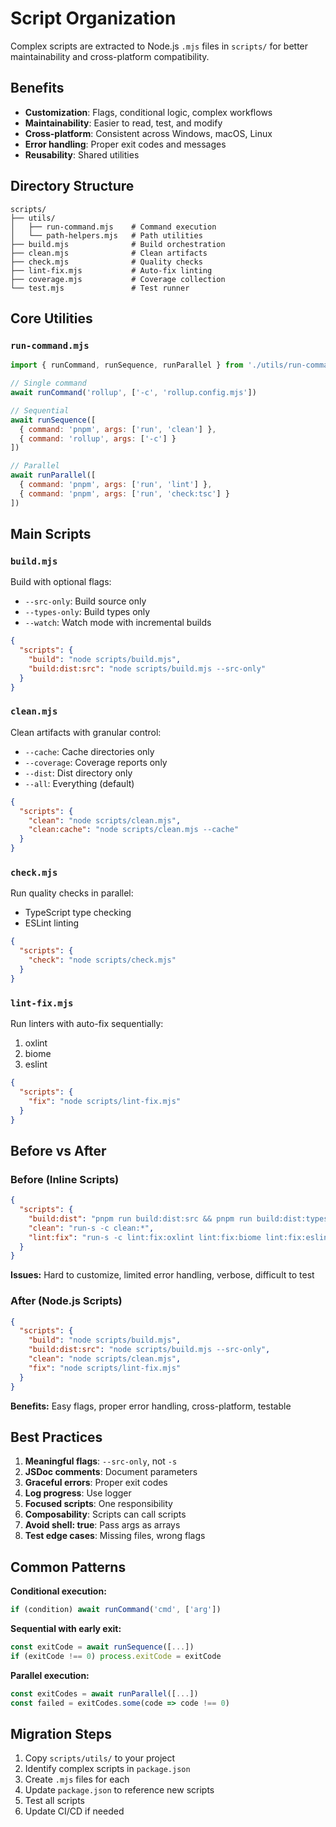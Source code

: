 # Script Organization

Complex scripts are extracted to Node.js `.mjs` files in `scripts/` for better maintainability and cross-platform compatibility.

## Benefits

- **Customization**: Flags, conditional logic, complex workflows
- **Maintainability**: Easier to read, test, and modify
- **Cross-platform**: Consistent across Windows, macOS, Linux
- **Error handling**: Proper exit codes and messages
- **Reusability**: Shared utilities

## Directory Structure

```
scripts/
├── utils/
│   ├── run-command.mjs    # Command execution
│   └── path-helpers.mjs   # Path utilities
├── build.mjs              # Build orchestration
├── clean.mjs              # Clean artifacts
├── check.mjs              # Quality checks
├── lint-fix.mjs           # Auto-fix linting
├── coverage.mjs           # Coverage collection
└── test.mjs               # Test runner
```

## Core Utilities

### `run-command.mjs`

```javascript
import { runCommand, runSequence, runParallel } from './utils/run-command.mjs'

// Single command
await runCommand('rollup', ['-c', 'rollup.config.mjs'])

// Sequential
await runSequence([
  { command: 'pnpm', args: ['run', 'clean'] },
  { command: 'rollup', args: ['-c'] }
])

// Parallel
await runParallel([
  { command: 'pnpm', args: ['run', 'lint'] },
  { command: 'pnpm', args: ['run', 'check:tsc'] }
])
```

## Main Scripts

### `build.mjs`

Build with optional flags:
- `--src-only`: Build source only
- `--types-only`: Build types only
- `--watch`: Watch mode with incremental builds

```json
{
  "scripts": {
    "build": "node scripts/build.mjs",
    "build:dist:src": "node scripts/build.mjs --src-only"
  }
}
```

### `clean.mjs`

Clean artifacts with granular control:
- `--cache`: Cache directories only
- `--coverage`: Coverage reports only
- `--dist`: Dist directory only
- `--all`: Everything (default)

```json
{
  "scripts": {
    "clean": "node scripts/clean.mjs",
    "clean:cache": "node scripts/clean.mjs --cache"
  }
}
```

### `check.mjs`

Run quality checks in parallel:
- TypeScript type checking
- ESLint linting

```json
{
  "scripts": {
    "check": "node scripts/check.mjs"
  }
}
```

### `lint-fix.mjs`

Run linters with auto-fix sequentially:
1. oxlint
2. biome
3. eslint

```json
{
  "scripts": {
    "fix": "node scripts/lint-fix.mjs"
  }
}
```

## Before vs After

### Before (Inline Scripts)
```json
{
  "scripts": {
    "build:dist": "pnpm run build:dist:src && pnpm run build:dist:types",
    "clean": "run-s -c clean:*",
    "lint:fix": "run-s -c lint:fix:oxlint lint:fix:biome lint:fix:eslint"
  }
}
```

**Issues:** Hard to customize, limited error handling, verbose, difficult to test

### After (Node.js Scripts)
```json
{
  "scripts": {
    "build": "node scripts/build.mjs",
    "build:dist:src": "node scripts/build.mjs --src-only",
    "clean": "node scripts/clean.mjs",
    "fix": "node scripts/lint-fix.mjs"
  }
}
```

**Benefits:** Easy flags, proper error handling, cross-platform, testable

## Best Practices

1. **Meaningful flags**: `--src-only`, not `-s`
2. **JSDoc comments**: Document parameters
3. **Graceful errors**: Proper exit codes
4. **Log progress**: Use logger
5. **Focused scripts**: One responsibility
6. **Composability**: Scripts can call scripts
7. **Avoid shell: true**: Pass args as arrays
8. **Test edge cases**: Missing files, wrong flags

## Common Patterns

**Conditional execution:**
```javascript
if (condition) await runCommand('cmd', ['arg'])
```

**Sequential with early exit:**
```javascript
const exitCode = await runSequence([...])
if (exitCode !== 0) process.exitCode = exitCode
```

**Parallel execution:**
```javascript
const exitCodes = await runParallel([...])
const failed = exitCodes.some(code => code !== 0)
```

## Migration Steps

1. Copy `scripts/utils/` to your project
2. Identify complex scripts in `package.json`
3. Create `.mjs` files for each
4. Update `package.json` to reference new scripts
5. Test all scripts
6. Update CI/CD if needed
